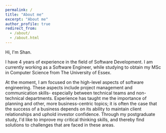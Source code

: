 ```yaml
---
permalink: /
title: "About me"
excerpt: "About me"
author_profile: true
redirect_from: 
  - /about/
  - /about.html
---
```


Hi, I'm Shan. 

I have 4 years of experience in the field of Software Development. I am currently working as a Software Engineer, while studying to obtain my MSc in Computer Science from The University of Essex.

At the moment, I am focused on the high-level aspects of software engineering. These aspects include project management and communication skills- especially between technical teams and non-technical departments. Experience has taught me the importance of planning and other, more business-centric topics; it is often the case that the success of a business depends on its ability to maintain client relationships and uphold investor confidence. Through my postgraduate study, I'd like to improve my critical thinking skills, and thereby find solutions to challenges that are faced in these areas.